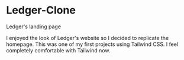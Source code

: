 # Ledger-Clone
Ledger's landing page


I enjoyed the look of Ledger's website so I decided to replicate the homepage. This was one of my first projects using Tailwind CSS. I feel completely comfortable with Tailwind now. 
